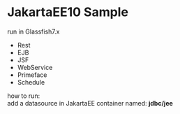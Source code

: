 # JakartaEE10 Sample
run in Glassfish7.x
- Rest
- EJB
- JSF
- WebService
- Primeface
- Schedule

how to run:<br/>
  add a datasource in JakartaEE container named: **jdbc/jee**

